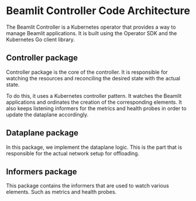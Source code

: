 # Beamlit Controller Code Architecture

The Beamlit Controller is a Kubernetes operator that provides a way to manage Beamlit applications. It is built using the Operator SDK and the Kubernetes Go client library.

## Controller package

Controller package is the core of the controller. It is responsible for watching the resources and reconciling the desired state with the actual state.

To do this, it uses a Kubernetes controller pattern. It watches the Beamlit applications and ordinates the creation of the corresponding elements.
It also keeps listening informers for the metrics and health probes in order to update the dataplane accordingly.

## Dataplane package

In this package, we implement the dataplane logic. This is the part that is responsible for the actual network setup for offloading.

## Informers package

This package contains the informers that are used to watch various elements. Such as metrics and health probes.
